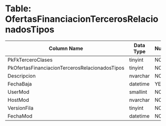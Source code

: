 # Table: OfertasFinanciacionTercerosRelacionadosTipos

| Column Name | Data Type | Nullable |
|-------------|-----------|----------|
| PkFkTerceroClases | tinyint | NO |
| PkOfertasFinanciacionTercerosRelacionadosTipos | tinyint | NO |
| Descripcion | nvarchar | NO |
| FechaBaja | datetime | YES |
| UserMod | smallint | NO |
| HostMod | nvarchar | NO |
| VersionFila | tinyint | NO |
| FechaMod | datetime | NO |
